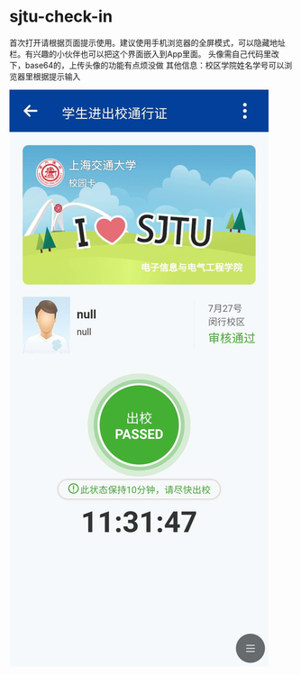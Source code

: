 # sjtu-check-in

首次打开请根据页面提示使用。建议使用手机浏览器的全屏模式，可以隐藏地址栏。有兴趣的小伙伴也可以把这个界面嵌入到App里面。
头像需自己代码里改下，base64的，上传头像的功能有点烦没做
其他信息：校区学院姓名学号可以浏览器里根据提示输入

![screenshot](./img/screenshot.jpg)
